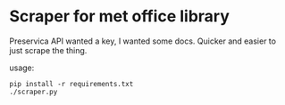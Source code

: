 # Scraper for met office library

Preservica API wanted a key, I wanted some docs.
Quicker and easier to just scrape the thing.

usage:

```
pip install -r requirements.txt
./scraper.py
```
